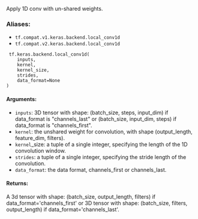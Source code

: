 
Apply 1D conv with un-shared weights.
### Aliases:
- `tf.compat.v1.keras.backend.local_conv1d`
- `tf.compat.v2.keras.backend.local_conv1d`

```
 tf.keras.backend.local_conv1d(
    inputs,
    kernel,
    kernel_size,
    strides,
    data_format=None
)
```
#### Arguments:
- `inputs`: 3D tensor with shape: (batch_size, steps, input_dim) if data_format is "channels_last" or (batch_size, input_dim, steps) if data_format is "channels_first".
- `kernel`: the unshared weight for convolution, with shape (output_length, feature_dim, filters).
- `kernel`_size: a tuple of a single integer, specifying the length of the 1D convolution window.
- `strides`: a tuple of a single integer, specifying the stride length of the convolution.
- `data_format`: the data format, channels_first or channels_last.
#### Returns:

A 3d tensor with shape: (batch_size, output_length, filters) if data_format='channels_first' or 3D tensor with shape: (batch_size, filters, output_length) if data_format='channels_last'.
